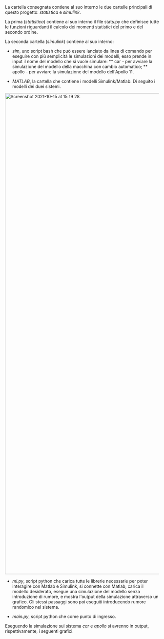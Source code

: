 La cartella consegnata contiene al suo interno le due cartelle principali di questo progetto: _statistica_ e _simulink_.

La prima (_statistica_) contiene al suo interno il file stats.py che definisce tutte le funzioni riguardanti il calcolo dei momenti statistici del primo e del secondo ordine.

La seconda cartella (_simulink_) contiene al suo interno:

* _sim_, uno script bash che può essere lanciato da linea di comando per eseguire con più semplicità le simulazioni dei modelli; esso prende in input il nome del modello che si vuole simulare:
** car - per avviare la simulazione del modello della macchina con cambio automatico;
** apollo - per avviare la simulazione del modello dell'Apollo 11.

* _MATLAB_, la cartella che contiene i modelli Simulink/Matlab. Di seguito i modelli dei duei sistemi.

<img width="1575" alt="Screenshot 2021-10-15 at 15 19 28" src="https://user-images.githubusercontent.com/51917777/137493430-130a0949-228f-4b97-ac37-c1de00543233.png">

* _ml.py_, script python che carica tutte le librerie necessarie per poter interagire con Matlab e Simulink, si connette con Matlab, carica il modello desiderato, esegue una simulazione del modello senza introduzione di rumore, e mostra l'output della simulazione attraverso un grafico. Gli stessi passaggi sono poi eseguiti introducendo rumore randomico nel sistema.

* _main.py_, script python che come punto di ingresso.

Eseguendo la simulazione sul sistema _car_ e _apollo_ si avrenno in output, rispettivamente, i seguenti grafici.

